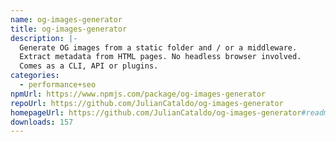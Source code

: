 ```yaml
---
name: og-images-generator
title: og-images-generator
description: |-
  Generate OG images from a static folder and / or a middleware.
  Extract metadata from HTML pages. No headless browser involved.
  Comes as a CLI, API or plugins.
categories:
  - performance+seo
npmUrl: https://www.npmjs.com/package/og-images-generator
repoUrl: https://github.com/JulianCataldo/og-images-generator
homepageUrl: https://github.com/JulianCataldo/og-images-generator#readme
downloads: 157
---
```

